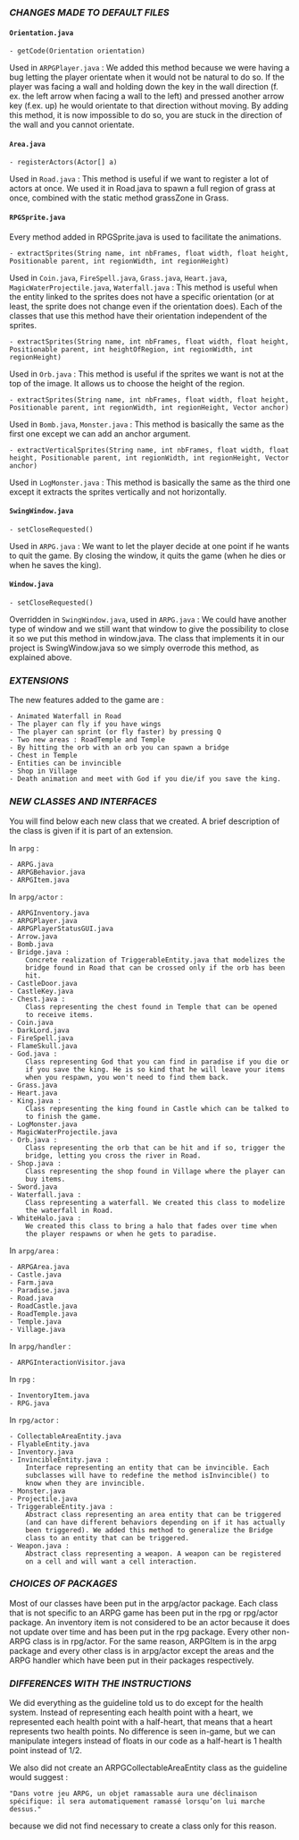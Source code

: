 ﻿### _CHANGES MADE TO DEFAULT FILES_

#### `Orientation.java`

	- getCode(Orientation orientation)
	
Used in `ARPGPlayer.java` :	
We added this method because we were having a bug letting the player
orientate when it would not be natural to do so. If the player was
facing a wall and holding down the key in the wall direction (f. ex.
the left arrow when facing a wall to the left) and pressed another
arrow key (f.ex. up) he would orientate to that direction without
moving. By adding this method, it is now impossible to do so, you
are stuck in the direction of the wall and you cannot orientate.

#### `Area.java`

	- registerActors(Actor[] a)
Used in `Road.java` :
This method is useful if we want to register a lot of actors at once.
We used it in Road.java to spawn a full region of grass at once,
combined with the static method grassZone in Grass.

#### `RPGSprite.java`

Every method added in RPGSprite.java is used to facilitate the
animations.
	
	- extractSprites(String name, int nbFrames, float width, float height, Positionable parent, int regionWidth, int regionHeight)
Used in `Coin.java`, `FireSpell.java`, `Grass.java`, `Heart.java`,` MagicWaterProjectile.java`, `Waterfall.java` :
This method is useful when the entity linked to the sprites does not
have a specific orientation (or at least, the sprite does not change
even if the orientation does). Each of the classes that use this
method have their orientation independent of the sprites.

	- extractSprites(String name, int nbFrames, float width, float height, Positionable parent, int heightOfRegion, int regionWidth, int regionHeight)
Used in `Orb.java` :
This method is useful if the sprites we want is not at the top of the
image. It allows us to choose the height of the region.

	- extractSprites(String name, int nbFrames, float width, float height, Positionable parent, int regionWidth, int regionHeight, Vector anchor)
Used in `Bomb.java`, `Monster.java` :
This method is basically the same as the first one except we can add
an anchor argument.

	- extractVerticalSprites(String name, int nbFrames, float width, float height, Positionable parent, int regionWidth, int regionHeight, Vector anchor)	
Used in `LogMonster.java` :
This method is basically the same as the third one except it extracts
the sprites vertically and not horizontally.

#### `SwingWindow.java`

	- setCloseRequested()
Used in `ARPG.java` :
We want to let the player decide at one point if he wants to quit the game.
By closing the window, it quits the game (when he dies or when
he saves the king).

#### `Window.java`
	- setCloseRequested()
Overridden in `SwingWindow.java`, used in `ARPG.java` :
We could have another type of window and we still want that window to
give the possibility to close it so we put this method in window.java.
The class that implements it in our project is SwingWindow.java so we
simply overrode this method, as explained above.

### _EXTENSIONS_

The new features added to the game are :

	- Animated Waterfall in Road
	- The player can fly if you have wings
	- The player can sprint (or fly faster) by pressing Q
	- Two new areas : RoadTemple and Temple
	- By hitting the orb with an orb you can spawn a bridge
	- Chest in Temple
	- Entities can be invincible
	- Shop in Village
	- Death animation and meet with God if you die/if you save the king.

### _NEW CLASSES AND INTERFACES_

You will find below each new class that we created. A brief description of the
class is given if it is part of an extension.

In `arpg` :

	- ARPG.java
	- ARPGBehavior.java
	- ARPGItem.java

In `arpg/actor` :

	- ARPGInventory.java
	- ARPGPlayer.java
	- ARPGPlayerStatusGUI.java
	- Arrow.java
	- Bomb.java
	- Bridge.java :
		Concrete realization of TriggerableEntity.java that modelizes the
		bridge found in Road that can be crossed only if the orb has been
		hit.
	- CastleDoor.java
	- CastleKey.java
	- Chest.java :
		Class representing the chest found in Temple that can be opened
		to receive items.
	- Coin.java
	- DarkLord.java
	- FireSpell.java
	- FlameSkull.java
	- God.java :
		Class representing God that you can find in paradise if you die or
		if you save the king. He is so kind that he will leave your items
		when you respawn, you won't need to find them back.
	- Grass.java
	- Heart.java
	- King.java :
		Class representing the king found in Castle which can be talked to
		to finish the game.
	- LogMonster.java
	- MagicWaterProjectile.java
	- Orb.java :
		Class representing the orb that can be hit and if so, trigger the
		bridge, letting you cross the river in Road.
	- Shop.java :
		Class representing the shop found in Village where the player can
		buy items.
	- Sword.java
	- Waterfall.java :
		Class representing a waterfall. We created this class to modelize
		the waterfall in Road.
	- WhiteHalo.java :
		We created this class to bring a halo that fades over time when
		the player respawns or when he gets to paradise.

In `arpg/area` :

	- ARPGArea.java
	- Castle.java
	- Farm.java
	- Paradise.java
	- Road.java
	- RoadCastle.java
	- RoadTemple.java
	- Temple.java
	- Village.java

In `arpg/handler` :

	- ARPGInteractionVisitor.java

In `rpg` :

	- InventoryItem.java
	- RPG.java

In `rpg/actor` :

	- CollectableAreaEntity.java
	- FlyableEntity.java
	- Inventory.java
	- InvincibleEntity.java :
		Interface representing an entity that can be invincible. Each
		subclasses will have to redefine the method isInvincible() to
		know when they are invincible.
	- Monster.java
	- Projectile.java
	- TriggerableEntity.java :
		Abstract class representing an area entity that can be triggered
		(and can have different behaviors depending on if it has actually
		been triggered). We added this method to generalize the Bridge
		class to an entity that can be triggered.		
	- Weapon.java :
		Abstract class representing a weapon. A weapon can be registered
		on a cell and will want a cell interaction.

### _CHOICES OF PACKAGES_

Most of our classes have been put in the arpg/actor package. Each class that is
not specific to an ARPG game has been put in the rpg or rpg/actor package. An
inventory item is not considered to be an actor because it does not update over
time and has been put in the rpg package. Every other non-ARPG class is in
rpg/actor. For the same reason, ARPGItem is in the arpg package and every other
class is in arpg/actor except the areas and the ARPG handler which have been
put in their packages respectively.


### _DIFFERENCES WITH THE INSTRUCTIONS_

We did everything as the guideline told us to do except for the health system.
Instead of representing each health point with a heart, we represented each
health point with a half-heart, that means that a heart represents two health
points. No difference is seen in-game, but we can manipulate integers instead
of floats in our code as a half-heart is 1 health point instead of 1/2.

We also did not create an ARPGCollectableAreaEntity class as the guideline would suggest : 

    "Dans votre jeu ARPG, un objet ramassable aura une déclinaison spécifique: il sera automatiquement ramassé lorsqu’on lui marche dessus."
    
because we did not find necessary to create a class only for this reason.